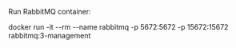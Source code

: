 Run RabbitMQ container:

docker run -it --rm --name rabbitmq -p 5672:5672 -p 15672:15672 rabbitmq:3-management
